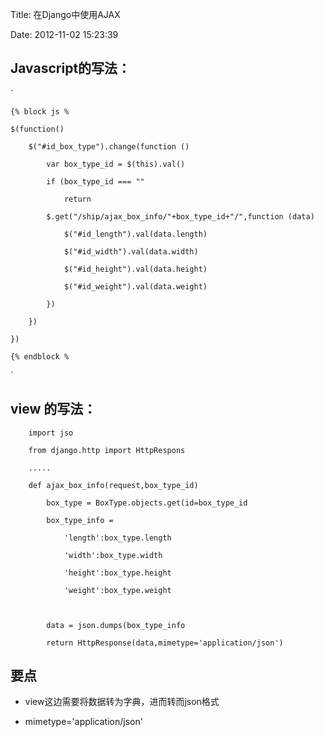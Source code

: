 Title: 在Django中使用AJAX

Date: 2012-11-02 15:23:39

## Javascript的写法：


`   

    {% block js %

    $(function() 

        $("#id_box_type").change(function () 

            var box_type_id = $(this).val()

            if (box_type_id === ""

                return

            $.get("/ship/ajax_box_info/"+box_type_id+"/",function (data) 

                $("#id_length").val(data.length)

                $("#id_width").val(data.width)

                $("#id_height").val(data.height)

                $("#id_weight").val(data.weight)

            })

        })

    })

    {% endblock %

`


## view 的写法：

        import jso

        from django.http import HttpRespons

        .....

        def ajax_box_info(request,box_type_id)

            box_type = BoxType.objects.get(id=box_type_id

            box_type_info = 

                'length':box_type.length

                'width':box_type.width

                'height':box_type.height

                'weight':box_type.weight

                

            data = json.dumps(box_type_info

            return HttpResponse(data,mimetype='application/json')

## 要点

*   view这边需要将数据转为字典，进而转而json格式

*   mimetype='application/json'